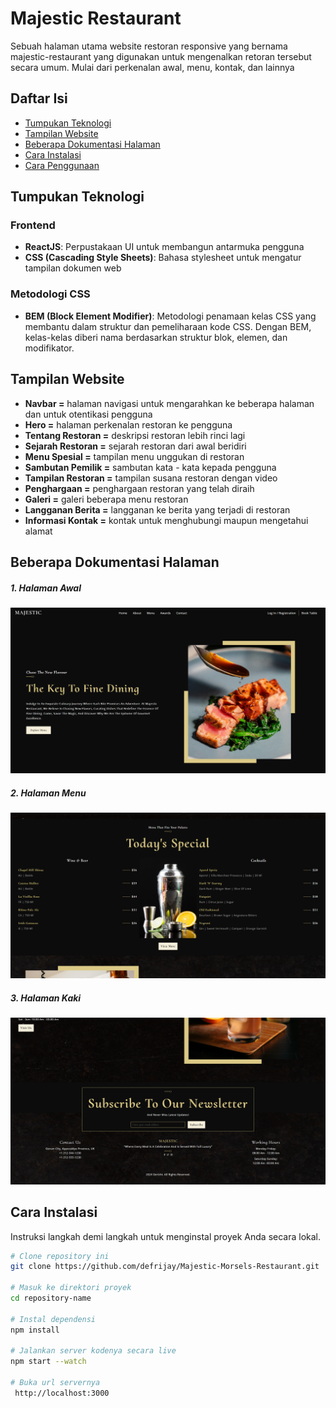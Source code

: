 # Majestic Restaurant
Sebuah halaman utama website restoran responsive yang bernama majestic-restaurant yang digunakan untuk mengenalkan retoran tersebut secara umum. Mulai dari perkenalan awal, menu, kontak, dan lainnya

## Daftar Isi
- [Tumpukan Teknologi](#tumpukan-teknologi)
- [Tampilan Website](#tampilan-website)
- [Beberapa Dokumentasi Halaman](#beberapa-dokumentasi-halaman)
- [Cara Instalasi](#cara-instalasi)
- [Cara Penggunaan](#cara-penggunaan)

## Tumpukan Teknologi
### Frontend
- **ReactJS**: Perpustakaan UI untuk membangun antarmuka pengguna
- **CSS (Cascading Style Sheets)**: Bahasa stylesheet untuk mengatur tampilan dokumen web

### Metodologi CSS
- **BEM (Block Element Modifier)**: Metodologi penamaan kelas CSS yang membantu dalam struktur dan pemeliharaan kode CSS. Dengan BEM, kelas-kelas diberi nama berdasarkan struktur blok, elemen, dan modifikator.

## Tampilan Website
- **Navbar =** halaman navigasi untuk mengarahkan ke beberapa halaman dan untuk otentikasi pengguna
- **Hero =** halaman perkenalan restoran ke pengguna
- **Tentang Restoran =** deskripsi restoran lebih rinci lagi
- **Sejarah Restoran =** sejarah restoran dari awal beridiri
- **Menu Spesial =** tampilan menu unggukan di restoran 
- **Sambutan Pemilik =** sambutan kata - kata kepada pengguna 
- **Tampilan Restoran =** tampilan susana restoran dengan video
- **Penghargaan =** penghargaan restoran yang telah diraih
- **Galeri =** galeri beberapa menu restoran
- **Langganan Berita =** langganan ke berita yang terjadi di restoran
- **Informasi Kontak =** kontak untuk menghubungi maupun mengetahui alamat

## Beberapa Dokumentasi Halaman
##### 1. Halaman Awal
![Dokumentasi Halaman](Dokumentasi.png)

##### 2. Halaman Menu
![Dokumentasi Halaman](Dokumentasi2.png)

##### 3. Halaman Kaki
![Dokumentasi Halaman](Dokumentasi3.png)

## Cara Instalasi
Instruksi langkah demi langkah untuk menginstal proyek Anda secara lokal.

```bash
# Clone repository ini
git clone https://github.com/defrijay/Majestic-Morsels-Restaurant.git

# Masuk ke direktori proyek
cd repository-name

# Instal dependensi
npm install

# Jalankan server kodenya secara live
npm start --watch

# Buka url servernya
 http://localhost:3000
